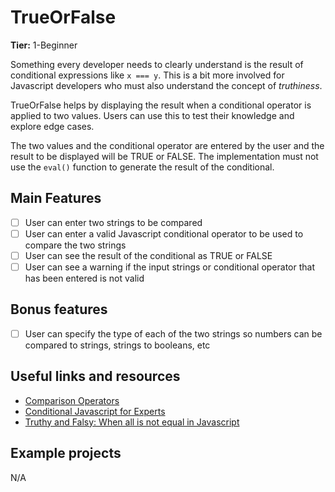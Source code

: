 # TrueOrFalse

**Tier:** 1-Beginner

Something every developer needs to clearly understand is the result of
conditional expressions like `x === y`. This is a bit more involved for
Javascript developers who must also understand the concept of _truthiness_.

TrueOrFalse helps by displaying the result when a conditional operator is
applied to two values. Users can use this to test their knowledge and
explore edge cases.

The two values and the conditional operator are entered by the user and the
result to be displayed will be TRUE or FALSE. The implementation must not use
the `eval()` function to generate the result of the conditional.

## Main Features

-   [ ] User can enter two strings to be compared
-   [ ] User can enter a valid Javascript conditional operator to be used to compare the two strings
-   [ ] User can see the result of the conditional as TRUE or FALSE
-   [ ] User can see a warning if the input strings or conditional operator that has been entered is not valid

## Bonus features

-   [ ] User can specify the type of each of the two strings so numbers can be compared to strings, strings to booleans, etc

## Useful links and resources

-   [Comparison Operators](https://developer.mozilla.org/en-US/docs/Web/JavaScript/Reference/Operators/Comparison_Operators)
-   [Conditional Javascript for Experts](https://hackernoon.com/conditional-javascript-for-experts-d2aa456ef67c)
-   [Truthy and Falsy: When all is not equal in Javascript](https://www.sitepoint.com/javascript-truthy-falsy/)

## Example projects

N/A
